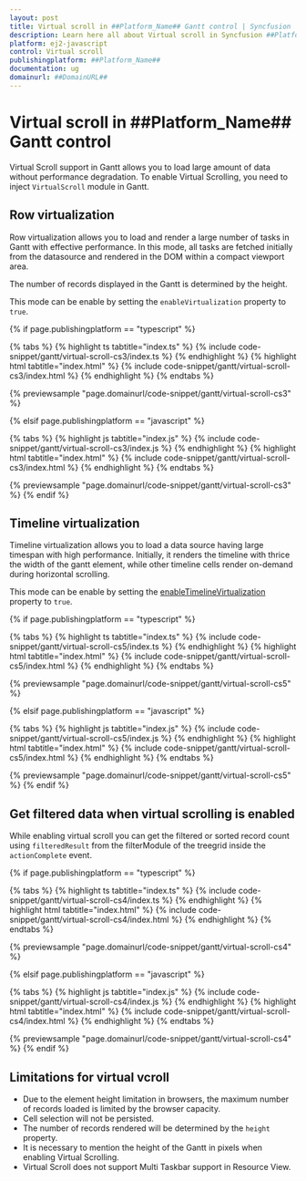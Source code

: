 ```yaml
---
layout: post
title: Virtual scroll in ##Platform_Name## Gantt control | Syncfusion
description: Learn here all about Virtual scroll in Syncfusion ##Platform_Name## Gantt control of Syncfusion Essential JS 2 and more.
platform: ej2-javascript
control: Virtual scroll 
publishingplatform: ##Platform_Name##
documentation: ug
domainurl: ##DomainURL##
---
```


# Virtual scroll in ##Platform_Name## Gantt control

Virtual Scroll support in Gantt allows you to load large amount of data without performance degradation. To enable Virtual Scrolling, you need to inject `VirtualScroll` module in Gantt.

## Row virtualization

Row virtualization allows you to load and render a large number of tasks in Gantt with effective performance. In this mode, all tasks are fetched initially from the datasource and rendered in the DOM within a compact viewport area.

The number of records displayed in the Gantt is determined by the height.

This mode can be enable by setting the `enableVirtualization` property to `true`.

{% if page.publishingplatform == "typescript" %}

 {% tabs %}
{% highlight ts tabtitle="index.ts" %}
{% include code-snippet/gantt/virtual-scroll-cs3/index.ts %}
{% endhighlight %}
{% highlight html tabtitle="index.html" %}
{% include code-snippet/gantt/virtual-scroll-cs3/index.html %}
{% endhighlight %}
{% endtabs %}
        
{% previewsample "page.domainurl/code-snippet/gantt/virtual-scroll-cs3" %}

{% elsif page.publishingplatform == "javascript" %}

{% tabs %}
{% highlight js tabtitle="index.js" %}
{% include code-snippet/gantt/virtual-scroll-cs3/index.js %}
{% endhighlight %}
{% highlight html tabtitle="index.html" %}
{% include code-snippet/gantt/virtual-scroll-cs3/index.html %}
{% endhighlight %}
{% endtabs %}

{% previewsample "page.domainurl/code-snippet/gantt/virtual-scroll-cs3" %}
{% endif %}

## Timeline virtualization

Timeline virtualization allows you to load a data source having large timespan with high performance. Initially, it renders the timeline with thrice the width of the gantt element, while other timeline cells render on-demand during horizontal scrolling.

This mode can be enable by setting the [enableTimelineVirtualization](../api/gantt/#enabletimelinevirtualization) property to `true`.

{% if page.publishingplatform == "typescript" %}

{% tabs %}
{% highlight ts tabtitle="index.ts" %}
{% include code-snippet/gantt/virtual-scroll-cs5/index.ts %}
{% endhighlight %}
{% highlight html tabtitle="index.html" %}
{% include code-snippet/gantt/virtual-scroll-cs5/index.html %}
{% endhighlight %}
{% endtabs %}
        
{% previewsample "page.domainurl/code-snippet/gantt/virtual-scroll-cs5" %}

{% elsif page.publishingplatform == "javascript" %}

{% tabs %}
{% highlight js tabtitle="index.js" %}
{% include code-snippet/gantt/virtual-scroll-cs5/index.js %}
{% endhighlight %}
{% highlight html tabtitle="index.html" %}
{% include code-snippet/gantt/virtual-scroll-cs5/index.html %}
{% endhighlight %}
{% endtabs %}

{% previewsample "page.domainurl/code-snippet/gantt/virtual-scroll-cs5" %}
{% endif %}

## Get filtered data when virtual scrolling is enabled

While enabling virtual scroll you can get the filtered or sorted record count using `filteredResult` from the filterModule of the treegrid inside the `actionComplete` event.

{% if page.publishingplatform == "typescript" %}

{% tabs %}
{% highlight ts tabtitle="index.ts" %}
{% include code-snippet/gantt/virtual-scroll-cs4/index.ts %}
{% endhighlight %}
{% highlight html tabtitle="index.html" %}
{% include code-snippet/gantt/virtual-scroll-cs4/index.html %}
{% endhighlight %}
{% endtabs %}
        
{% previewsample "page.domainurl/code-snippet/gantt/virtual-scroll-cs4" %}

{% elsif page.publishingplatform == "javascript" %}

{% tabs %}
{% highlight js tabtitle="index.js" %}
{% include code-snippet/gantt/virtual-scroll-cs4/index.js %}
{% endhighlight %}
{% highlight html tabtitle="index.html" %}
{% include code-snippet/gantt/virtual-scroll-cs4/index.html %}
{% endhighlight %}
{% endtabs %}

{% previewsample "page.domainurl/code-snippet/gantt/virtual-scroll-cs4" %}
{% endif %}

## Limitations for virtual vcroll

* Due to the element height limitation in browsers, the maximum number of records loaded is limited by the browser capacity.
* Cell selection will not be persisted.
* The number of records rendered will be determined by the `height` property.
* It is necessary to mention the height of the Gantt in pixels when enabling Virtual Scrolling.
* Virtual Scroll does not support Multi Taskbar support in Resource View.
